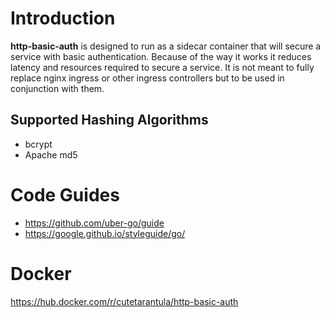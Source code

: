 # Introduction

**http-basic-auth** is designed to run as a sidecar container that will secure a service with basic authentication. Because of the way it works it reduces latency and resources required to secure a service. It is not meant to fully replace nginx ingress or other ingress controllers but to be used in conjunction with them.

## Supported Hashing Algorithms

- bcrypt
- Apache md5

# Code Guides

- https://github.com/uber-go/guide
- https://google.github.io/styleguide/go/

# Docker

https://hub.docker.com/r/cutetarantula/http-basic-auth
